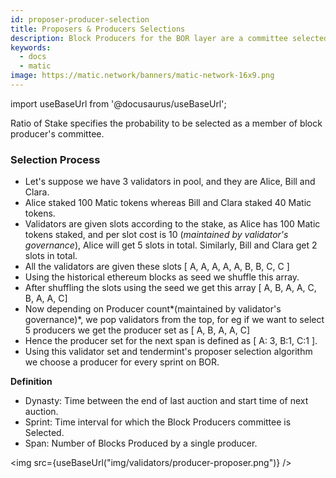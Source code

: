 ```yaml
---
id: proposer-producer-selection
title: Proposers & Producers Selections
description: Block Producers for the BOR layer are a committee selected from the Validators pool on the basis of their stake which happens at regular intervals. These intervals are decided by the Validator's governance with regards to dynasty and network.
keywords:
  - docs
  - matic
image: https://matic.network/banners/matic-network-16x9.png 
---
```

import useBaseUrl from '@docusaurus/useBaseUrl';

Ratio of Stake specifies the probability to be selected as a member of block producer's committee. 

### Selection Process

- Let's suppose we have 3 validators in pool, and they are Alice, Bill and Clara.
- Alice staked 100 Matic tokens whereas Bill and Clara staked 40 Matic tokens.
- Validators are given slots according to the stake, as Alice has 100 Matic tokens staked, and per slot cost is 10 (*maintained by validator's governance*), Alice will get 5 slots in total. Similarly, Bill and Clara get 2 slots in total.
- All the validators are given these slots [ A, A, A, A, A, B, B, C, C ]
- Using the historical ethereum blocks as seed we shuffle this array.
- After shuffling the slots using the seed we get this array [ A, B, A, A, C, B, A, A, C]
- Now depending on Producer count*(maintained by validator's governance)*, we pop validators from the top, for eg if we want to select 5 producers we get the producer set as [ A, B, A, A, C]
- Hence the producer set for the next span is defined as [ A: 3, B:1, C:1 ].
- Using this validator set and tendermint's proposer selection algorithm we choose a producer for every sprint on BOR.

**Definition**

- Dynasty: Time between the end of last auction and start time of next auction.
- Sprint: Time interval for which the Block Producers committee is Selected.
- Span: Number of Blocks Produced by a single producer.

<img src={useBaseUrl("img/validators/producer-proposer.png")} />